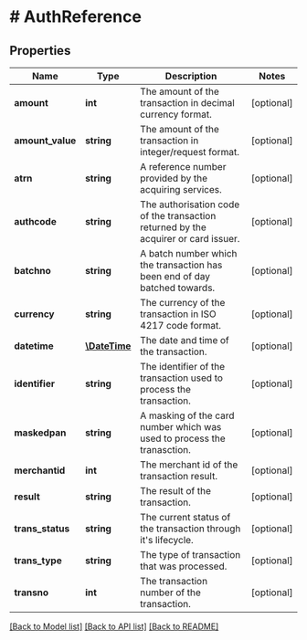 # # AuthReference

## Properties

Name | Type | Description | Notes
------------ | ------------- | ------------- | -------------
**amount** | **int** | The amount of the transaction in decimal currency format. | [optional] 
**amount_value** | **string** | The amount of the transaction in integer/request format. | [optional] 
**atrn** | **string** | A reference number provided by the acquiring services. | [optional] 
**authcode** | **string** | The authorisation code of the transaction returned by the acquirer or card issuer. | [optional] 
**batchno** | **string** | A batch number which the transaction has been end of day batched towards. | [optional] 
**currency** | **string** | The currency of the transaction in ISO 4217 code format. | [optional] 
**datetime** | [**\DateTime**](\DateTime.md) | The date and time of the transaction. | [optional] 
**identifier** | **string** | The identifier of the transaction used to process the transaction. | [optional] 
**maskedpan** | **string** | A masking of the card number which was used to process the tranasction. | [optional] 
**merchantid** | **int** | The merchant id of the transaction result. | [optional] 
**result** | **string** | The result of the transaction. | [optional] 
**trans_status** | **string** | The current status of the transaction through it&#39;s lifecycle. | [optional] 
**trans_type** | **string** | The type of transaction that was processed. | [optional] 
**transno** | **int** | The transaction number of the transaction. | [optional] 

[[Back to Model list]](../../README.md#documentation-for-models) [[Back to API list]](../../README.md#documentation-for-api-endpoints) [[Back to README]](../../README.md)


